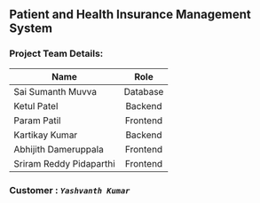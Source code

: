 
## Patient and Health Insurance Management System    

### Project Team Details:
| Name        | Role           |
| ------------- |:-------------:|
| Sai Sumanth Muvva     | Database      |
| Ketul Patel      | Backend |
| Param Patil      | Frontend      |
| Kartikay Kumar | Backend      |
| Abhijith Dameruppala  | Frontend      |
| Sriram Reddy Pidaparthi      | Frontend      |

  ### Customer : *`Yashvanth Kumar`*
